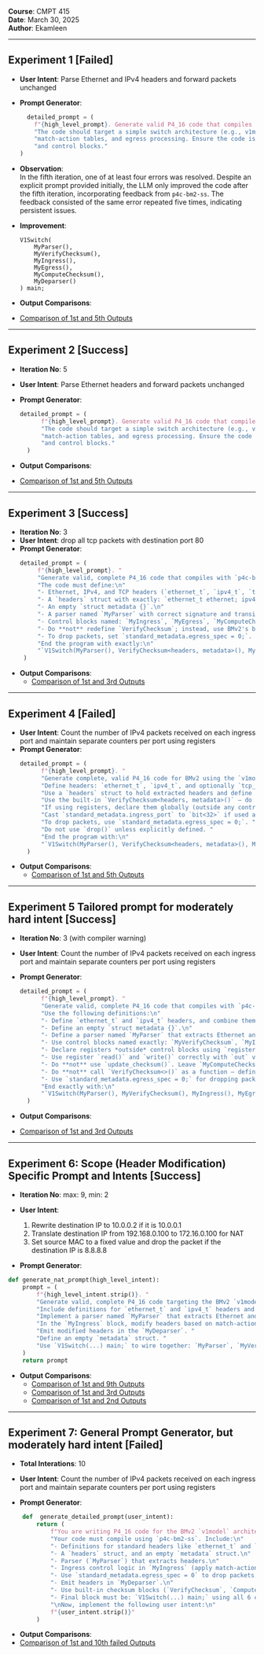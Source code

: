 **Course**: CMPT 415  
**Date**: March 30, 2025  
**Author**: Ekamleen  

---

## Experiment 1 [**Failed**]

- **User Intent**: Parse Ethernet and IPv4 headers and forward packets unchanged
- **Prompt Generator**:  
    ```python
      detailed_prompt = (
        f"{high_level_prompt}. Generate valid P4_16 code that compiles successfully using p4c-bm2-ss. "
        "The code should target a simple switch architecture (e.g., v1model) and include basic packet parsing, "
        "match-action tables, and egress processing. Ensure the code is complete with necessary headers, parsers, "
        "and control blocks."
    )

    ```

- **Observation**:  
  In the fifth iteration, one of at least four errors was resolved. Despite an explicit prompt provided initially, the LLM only improved the code after the fifth iteration, incorporating feedback from `p4c-bm2-ss`. The feedback consisted of the same error repeated five times, indicating persistent issues.

- **Improvement**:  
    ```p4
    V1Switch(
        MyParser(),
        MyVerifyChecksum(),
        MyIngress(),
        MyEgress(),
        MyComputeChecksum(),
        MyDeparser()
    ) main;
    ```

- **Output Comparisons**:
 - [Comparison of 1st and 5th Outputs](experiment1-failed/1-and-5-summary.txt)


---

## Experiment 2 [**Success**]

- **Iteration No**: 5 
- **User Intent**: Parse Ethernet headers and forward packets unchanged
- **Prompt Generator**:  
  ```python
  detailed_prompt = (
        f"{high_level_prompt}. Generate valid P4_16 code that compiles successfully using p4c-bm2-ss. "
        "The code should target a simple switch architecture (e.g., v1model) and include basic packet parsing, "
        "match-action tables, and egress processing. Ensure the code is complete with necessary headers, parsers, "
        "and control blocks."
    )
    ```

- **Output Comparisons**:
 - [Comparison of 1st and 5th Outputs](experiment2-success/1_5_Output.txt)


---

## Experiment 3 [**Success**]

- **Iteration No**: 3 
- **User Intent**: drop all tcp packets with destination port 80 
- **Prompt Generator**:  
   ```python
  detailed_prompt = (
        f"{high_level_prompt}. "
        "Generate valid, complete P4_16 code that compiles with `p4c-bm2-ss` for the BMv2 `v1model` architecture. "
        "The code must define:\n"
        "- Ethernet, IPv4, and TCP headers (`ethernet_t`, `ipv4_t`, `tcp_t`).\n"
        "- A `headers` struct with exactly: `ethernet_t ethernet; ipv4_t ipv4; tcp_t tcp;`\n"
        "- An empty `struct metadata {}`.\n"
        "- A parser named `MyParser` with correct signature and transitions for Ethernet → IPv4 → TCP.\n"
        "- Control blocks named: `MyIngress`, `MyEgress`, `MyComputeChecksum`, `MyDeparser` (can be empty).\n"
        "- Do **not** redefine `VerifyChecksum`; instead, use BMv2's built-in: `VerifyChecksum<headers, metadata>()`.\n"
        "- To drop packets, set `standard_metadata.egress_spec = 0;`. Do **not** use `drop()` unless defined.\n"
        "End the program with exactly:\n"
        "`V1Switch(MyParser(), VerifyChecksum<headers, metadata>(), MyIngress(), MyEgress(), MyComputeChecksum(), MyDeparser()) main;`"
    )
    ```
- **Output Comparisons**:
  - [Comparison of 1st and 3rd Outputs](experiment3-success/1_3_output.txt)

---

## Experiment 4 [**Failed**]

- **User Intent**: Count the number of IPv4 packets received on each ingress port and maintain separate counters per port using registers
- **Prompt Generator**:
  ```python
  detailed_prompt = (
        f"{high_level_prompt}. "
        "Generate complete, valid P4_16 code for BMv2 using the `v1model` architecture that compiles with `p4c-bm2-ss`. "
        "Define headers: `ethernet_t`, `ipv4_t`, and optionally `tcp_t` if needed. "
        "Use a `headers` struct to hold extracted headers and define an empty `metadata` struct. "
        "Use the built-in `VerifyChecksum<headers, metadata>()` — do not redefine it. "
        "If using registers, declare them globally (outside any control blocks) and access them using correct `bit<32>` indices. "
        "Cast `standard_metadata.ingress_port` to `bit<32>` if used as register index. "
        "To drop packets, use `standard_metadata.egress_spec = 0;`. "
        "Do not use `drop()` unless explicitly defined. "
        "End the program with:\n"
        "`V1Switch(MyParser(), VerifyChecksum<headers, metadata>(), MyIngress(), MyEgress(), MyComputeChecksum(), MyDeparser()) main;`"
    )
  ```
- **Output Comparisons**:
  - [Comparison of 1st and 5th Outputs](experiment4-failed/1_5_output.txt)

---

## Experiment 5 Tailored prompt for moderately hard intent [**Success**]

- **Iteration No**: 3 (with compiler warning)
- **User Intent**: Count the number of IPv4 packets received on each ingress port and maintain separate counters per port using registers
- **Prompt Generator**:  
  ```python
  detailed_prompt = (
        f"{high_level_prompt}. "
        "Generate valid, complete P4_16 code that compiles with `p4c-bm2-ss` for the BMv2 `v1model` architecture. "
        "Use the following definitions:\n"
        "- Define `ethernet_t` and `ipv4_t` headers, and combine them in `struct headers`.\n"
        "- Define an empty `struct metadata {}`.\n"
        "- Define a parser named `MyParser` that extracts Ethernet and IPv4 headers using `etherType`.\n"
        "- Use control blocks named exactly: `MyVerifyChecksum`, `MyIngress`, `MyEgress`, `MyComputeChecksum`, `MyDeparser`.\n"
        "- Declare registers *outside* control blocks using `register<bit<32>>(256)` syntax.\n"
        "- Use register `read()` and `write()` correctly with `out` variable and matching index types (e.g., cast `ingress_port` to `bit<32>`).\n"
        "- Do **not** use `update_checksum()`. Leave `MyComputeChecksum` empty or correctly define `UpdateChecksum<>()` if needed.\n"
        "- Do **not** call `VerifyChecksum<>()` as a function — define `MyVerifyChecksum` control block instead.\n"
        "- Use `standard_metadata.egress_spec = 0;` for dropping packets.\n"
        "End exactly with:\n"
        "`V1Switch(MyParser(), MyVerifyChecksum(), MyIngress(), MyEgress(), MyComputeChecksum(), MyDeparser()) main;`"
    )
  ```

 - **Output Comparisons**:
  - [Comparison of 1st and 3rd Outputs](experiment5-success/1_3_output.txt)


---

## Experiment 6: Scope (Header Modification) Specific Prompt and Intents [**Success**]

- **Iteration No**: max: 9, min: 2  
- **User Intent**:  
  1) Rewrite destination IP to 10.0.0.2 if it is 10.0.0.1  
  2) Translate destination IP from 192.168.0.100 to 172.16.0.100 for NAT  
  3) Set source MAC to a fixed value and drop the packet if the destination IP is 8.8.8.8  

- **Prompt Generator**:
```python
def generate_nat_prompt(high_level_intent):
    prompt = (
        f"{high_level_intent.strip()}. "
        "Generate valid, complete P4_16 code targeting the BMv2 `v1model` architecture that compiles with `p4c-bm2-ss`. "
        "Include definitions for `ethernet_t` and `ipv4_t` headers and use a `headers` struct to hold them. "
        "Implement a parser named `MyParser` that extracts Ethernet and IPv4 headers. "
        "In the `MyIngress` block, modify headers based on match-action logic. "
        "Emit modified headers in the `MyDeparser`. "
        "Define an empty `metadata` struct. "
        "Use `V1Switch(...) main;` to wire together: `MyParser`, `MyVerifyChecksum`, `MyIngress`, `MyEgress`, `MyComputeChecksum`, `MyDeparser`."
    )
    return prompt
```

- **Output Comparisons**:
  - [Comparison of 1st and 9th Outputs](header_modification_NAT/experiment1-success/1_9_Output.txt)  
  - [Comparison of 1st and 3rd Outputs](header_modification_NAT/experiment2-success/1_3_output.txt)  
  - [Comparison of 1st and 2nd Outputs](header_modification_NAT/experiment3-success/1_2_output.txt)  

--- 


## Experiment 7: General Prompt Generator, but moderately hard intent [**Failed**]

- **Total Interations**: 10 

- **User Intent**: Count the number of IPv4 packets received on each ingress port and maintain separate counters per port using registers

- **Prompt Generator**:
```python 
    def  generate_detailed_prompt(user_intent):
        return (
            f"You are writing P4_16 code for the BMv2 `v1model` architecture. "
            "Your code must compile using `p4c-bm2-ss`. Include:\n"
            "- Definitions for standard headers like `ethernet_t` and `ipv4_t`.\n"
            "- A `headers` struct, and an empty `metadata` struct.\n"
            "- Parser (`MyParser`) that extracts headers.\n"
            "- Ingress control logic in `MyIngress` (apply match-action).\n"
            "- Use `standard_metadata.egress_spec = 0` to drop packets.\n"
            "- Emit headers in `MyDeparser`.\n"
            "- Use built-in checksum blocks (`VerifyChecksum`, `ComputeChecksum`) or leave empty.\n"
            "- Final block must be: `V1Switch(...) main;` using all 6 components.\n"
            "\nNow, implement the following user intent:\n"
            f"{user_intent.strip()}"
        )
```
- **Output Comparisons**:
 - [Comparison of 1st and 10th failed Outputs](experiment7-failed/output_2.txt)  

